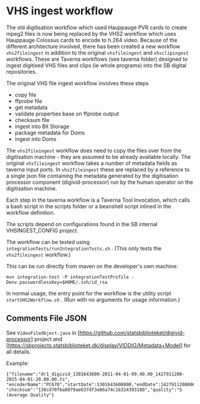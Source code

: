 # VHS ingest workflow

The old digitisation workflow which used Hauppauge PVR cards to create mpeg2 files is now being replaced by the VHS2 workflow
which uses Hauppauge Colossus cards to encode to h.264 video. Because of the different architecture involved, there has been created
a new workflow `vhs2fileingest` in addition to the original `vhsfileingest` and `vhsclipingest` workflows.
These are Taverna workflows (see taverna folder) designed to ingest digitised VHS files and clips (ie whole programs)
into the SB digital repositories.

The original VHS file ingest workflow involves these steps
 * copy file
 * ffprobe file
 * get metadata
 * validate properties base on ffprobe output
 * checksum file
 * ingest into Bit Storage
 * package metadata for Doms
 * ingest into Doms
 
The `vhs2fileingest` workflow does need to copy the files over from the digitisation machine - they are assumed to be already available locally. 
The original `vhsfileingest` workflow takes a number of metadata fields as taverna input ports. In `vhs2fileingest` these are replaced by a reference
to a single json file containing the metadata generated by the digitisation processor component (digivid-processor) run by the human operator on the 
digitisation machine.
 
Each step in the taverna workflow is a Taverna Tool Invocation, which calls a bash script in the scripts folder or a beanshell script inlined in the
workflow definition.

The scripts depend on configurations found in the SB internal VHSINGEST_CONFIG project.

The workflow can be tested using `integrationTests/runIntegrationTests.sh` . (This only tests the `vhs2fileingest` workflow.)

This can be run directly from maven on the developer's own machine:
    
    mvn integration-test -P integrationTestProfile -Denv.passwordlessKey=$HOME/.ssh/id_rsa

In normal usage, the entry point for the workflow is the utility script `startVHS2Workflow.sh` . (Run with no arguments for usage information.)


## Comments File JSON

See `VideoFileObject.java` in [https://github.com/statsbiblioteket/digivid-processor] project and 
[https://sbprojects.statsbiblioteket.dk/display/VIDDIG/Metadata+Model] for all details.

Example:

    {"filename":"dr1_digivid_1301643600-2011-04-01-09.40.00_1427911200-2015-04-01-20.00.00.ts",
    "encoderName":"PC670","startDate":1301643600000,"endDate":1427911200000,"channel":"dr1",
    "checksum":"130cd70f6a8079ae637df3e06a74c16324393180","quality":"5 (Average Quality"}

